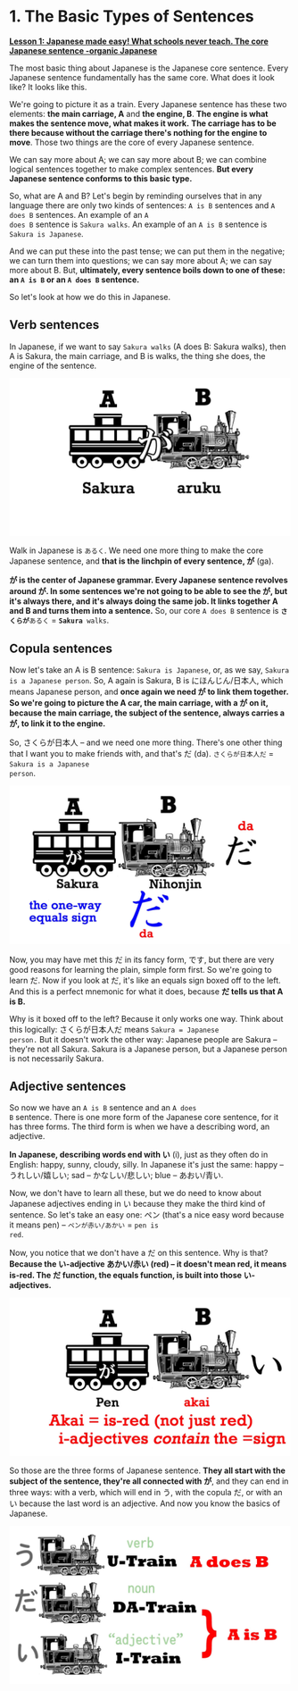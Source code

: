 # **1. The Basic Types of Sentences**

[**Lesson 1: Japanese made easy! What schools never teach. The core Japanese sentence -organic Japanese**](https://www.youtube.com/watch?v=pSvH9vH60Ig&list=PLg9uYxuZf8x_A-vcqqyOFZu06WlhnypWj&ab_channel=OrganicJapanesewithCureDolly)

The most basic thing about Japanese is the Japanese core sentence. Every Japanese sentence fundamentally has the same core. What does it look like? It looks like this.

We're going to picture it as a train. Every Japanese sentence has these two elements: **the main carriage, A** and **the engine, B**. **The engine is what makes the sentence move, what makes it work.** **The carriage has to be there because without the carriage there's nothing for the engine to move**. Those two things are the core of every Japanese sentence.

We can say more about A; we can say more about B; we can combine logical sentences together to make complex sentences. **But every Japanese sentence conforms to this basic type.**

So, what are A and B? Let's begin by reminding ourselves that in any language there are only two kinds of sentences: <code>A is B</code> sentences and <code>A does B</code> sentences. An example of an <code>A does B</code> sentence is <code>Sakura walks</code>. An example of an <code>A is B</code> sentence is <code>Sakura is Japanese</code>.

And we can put these into the past tense; we can put them in the negative; we can turn them into questions; we can say more about A; we can say more about B. But, **ultimately, every sentence boils down to one of these: an <code>A is B</code> or an <code>A does B</code> sentence.**

So let's look at how we do this in Japanese.

## Verb sentences

In Japanese, if we want to say <code>Sakura walks</code> (A does B: Sakura walks), then A is Sakura, the main carriage, and B is walks, the thing she does, the engine of the sentence.

![](media/image1055.png)

Walk in Japanese is <code>あるく</code>. We need one more thing to make the core Japanese sentence, and **that is the linchpin of every sentence, が** (ga). 

**が is the center of Japanese grammar. Every Japanese sentence revolves around が. In some sentences we're not going to be able to see the が, but it's always there, and it's always doing the same job. It links together A and B and turns them into a sentence.** So, our core <code>A does B</code> sentence is <code>**さくらが**あるく</code> = <code>**Sakura** walks</code>.

## Copula sentences

Now let's take an A is B sentence: <code>Sakura is Japanese</code>, or, as we say, <code>Sakura is a Japanese person</code>. So, A again is Sakura, B is にほんじん/日本人, which means Japanese person, and **once again we need が to link them together. So we're going to picture the A car, the main carriage, with a が on it, because the main carriage, the subject of the sentence, always carries a が, to link it to the engine.**

So, さくらが日本人 – and we need one more thing. There's one other thing that I want you to make friends with, and that's だ (da). <code>さくらが日本人だ</code> = <code>Sakura is a Japanese person</code>.

![](media/image632.png)

Now, you may have met this だ in its fancy form, です, but there are very good reasons for learning the plain, simple form first. So we're going to learn だ. Now if you look at だ, it's like an equals sign boxed off to the left. And this is a perfect mnemonic for what it does, because **だ tells us that A is B.**

Why is it boxed off to the left? Because it only works one way. Think about this logically: さくらが日本人だ means <code>Sakura = Japanese person.</code> But it doesn't work the other way: Japanese people are Sakura – they're not all Sakura. Sakura is a Japanese person, but a Japanese person is not necessarily Sakura.

## Adjective sentences

So now we have an <code>A is B</code> sentence and an <code>A does B</code> sentence. There is one more form of the Japanese core sentence, for it has three forms. The third form is when we have a describing word, an adjective.

**In Japanese, describing words end with い** (i), just as they often do in English: happy, sunny, cloudy, silly. In Japanese it's just the same: happy – うれしい/嬉しい; sad – かなしい/悲しい; blue – あおい/青い.

Now, we don't have to learn all these, but we do need to know about Japanese adjectives ending in い because they make the third kind of sentence. So let's take an easy one: ペン (that's a nice easy word because it means pen) – <code>ペンが赤い/あかい</code> = <code>pen is red</code>.

Now, you notice that we don't have a だ on this sentence. Why is that? **Because the い-adjective あかい/赤い (red) – it doesn't mean red, it means is-red. The だ function, the equals function, is built into those い-adjectives.**

![](media/image557.png)

So those are the three forms of Japanese sentence. **They all start with the subject of the sentence, they're all connected with が**, and they can end in three ways: with a verb, which will end in う, with the copula だ, or with an い because the last word is an adjective. And now you know the basics of Japanese.

![](media/image464.png)